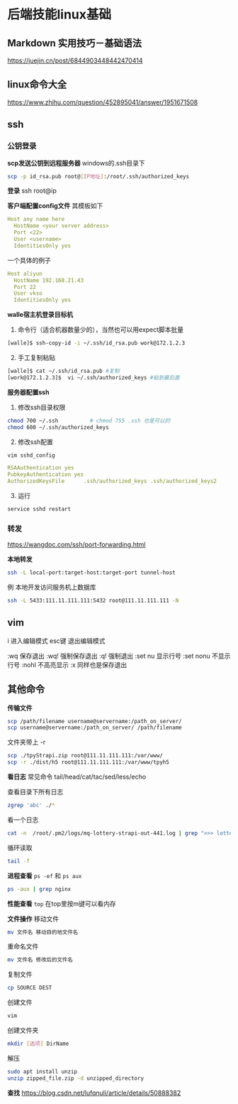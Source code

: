 # 后端技能linux基础

## Markdown 实用技巧－基础语法

<https://juejin.cn/post/6844903448442470414>

## linux命令大全

<https://www.zhihu.com/question/452895041/answer/1951671508>

## ssh

### 公钥登录

**scp发送公钥到远程服务器**
windows的.ssh目录下

```bash
scp -p id_rsa.pub root@[IP地址]:/root/.ssh/authorized_keys
```

**登录**
ssh root@ip

**客户端配置config文件**
其模板如下

```yml
Host any name here
  HostName <your server address>
  Port <22>
  User <username>
  IdentitiesOnly yes
```

一个具体的例子

```yml
Host aliyun
  HostName 192.168.21.43
  Port 22
  User vkso
  IdentitiesOnly yes
```

**walle宿主机登录目标机**

1. 命令行（适合机器数量少的），当然也可以用expect脚本批量

```bash
[walle]$ ssh-copy-id -i ~/.ssh/id_rsa.pub work@172.1.2.3
```

2. 手工复制粘贴

```bash
[walle]$ cat ~/.ssh/id_rsa.pub #复制
[work@172.1.2.3]$  vi ~/.ssh/authorized_keys #粘到最后面
```

**服务器配置ssh**
1. 修改ssh目录权限

```bash
chmod 700 ~/.ssh          # chmod 755 .ssh 也是可以的
chmod 600 ~/.ssh/authorized_keys
```

2. 修改ssh配置

```bash
vim sshd_config
```

```yml
RSAAuthentication yes
PubkeyAuthentication yes
AuthorizedKeysFile      .ssh/authorized_keys .ssh/authorized_keys2
```

3. 运行

```bash
service sshd restart
```

### 转发

<https://wangdoc.com/ssh/port-forwarding.html>

**本地转发**

```bash
ssh -L local-port:target-host:target-port tunnel-host
```

例 本地开发访问服务机上数据库

```bash
ssh -L 5433:111.11.111.111:5432 root@111.11.111.111 -N
```

## vim

i
进入编辑模式
esc键
退出编辑模式

:wq
保存退出
:wq!
强制保存退出
:q!
强制退出
:set nu
显示行号
:set nonu
不显示行号
:nohl
不高亮显示
:x
同样也是保存退出

## 其他命令

**传输文件**

```bash
scp /path/filename username@servername:/path_on_server/
scp username@servername:/path_on_server/ /path/filename
```

文件夹带上 -r

```bash
scp ./tpyStrapi.zip root@111.11.111.111:/var/www/
scp -r ./dist/h5 root@111.11.111.111:/var/www/tpyh5
```

**看日志**
常见命令
tail/head/cat/tac/sed/less/echo

查看目录下所有日志

```bash
zgrep 'abc' ./*
```

看一个日志

```bash
cat -n  /root/.pm2/logs/mq-lottery-strapi-out-441.log | grep ">>> lottery"
```

循环读取

```bash
tail -f
```

**进程查看**
`ps -ef` 和 `ps aux`

```bash
ps -aux | grep nginx
```

**性能查看**
`top`
在top里按m键可以看内存

**文件操作**
移动文件

```bash
mv 文件名 移动目的地文件名
```

重命名文件

```bash
mv 文件名 修改后的文件名
```

复制文件

```bash
cp SOURCE DEST
```

创建文件

```bash
vim
```

创建文件夹

```bash
mkdir [选项] DirName
```

解压

```bash
sudo apt install unzip
unzip zipped_file.zip -d unzipped_directory
```

**查找**
<https://blog.csdn.net/lufqnuli/article/details/50888382>